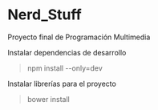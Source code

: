 # Nerd_Stuff

Proyecto final de Programación Multimedia

Instalar dependencias de desarrollo
> npm install --only=dev

Instalar librerías para el proyecto
> bower install